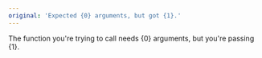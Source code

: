 ```yaml
---
original: 'Expected {0} arguments, but got {1}.'
---
```


The function you're trying to call needs {0} arguments, but you're passing {1}.
